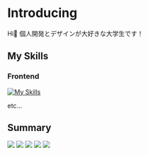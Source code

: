 # Introducing

Hi👋 個人開発とデザインが大好きな大学生です！

## My Skills
### Frontend

[![My Skills](https://skillicons.dev/icons?i=ts,js,html,css,c,cs,py,php,swift,react,nextjs,django,flask,fastapi,nodejs,sass,tailwind,materialui,bootstrap,mysql,mongodb,postgres,sqlite,supabase,postman,figma,xd,pr,ae,ai,ps,blender,unity,git,github,githubactions,aws,gcp,vercel,bash,npm,yarn,bun,anaconda,opencv,latex,md,notion,vscode,apple,windows,ubuntu,linux&perline=10)](https://skillicons.dev)

etc...

## Summary
![](http://github-profile-summary-cards.vercel.app/api/cards/profile-details?username=ut42univ&theme=github)
![](http://github-profile-summary-cards.vercel.app/api/cards/repos-per-language?username=ut42univ&theme=github)
![](http://github-profile-summary-cards.vercel.app/api/cards/most-commit-language?username=ut42univ&theme=github)
![](http://github-profile-summary-cards.vercel.app/api/cards/stats?username=ut42univ&theme=github)
![](http://github-profile-summary-cards.vercel.app/api/cards/productive-time?username=ut42univ&theme=github&utcOffset=8)

